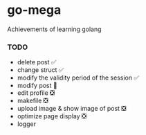# go-mega
Achievements of learning golang

### TODO

* delete post ✅
* change struct ✅
* modify the validity period of the session  ✅
* modify post    🔧
* edit profile ❎
* makefile  ❎
* upload image & show image of post ❎
* optimize page display   ❎
* logger
